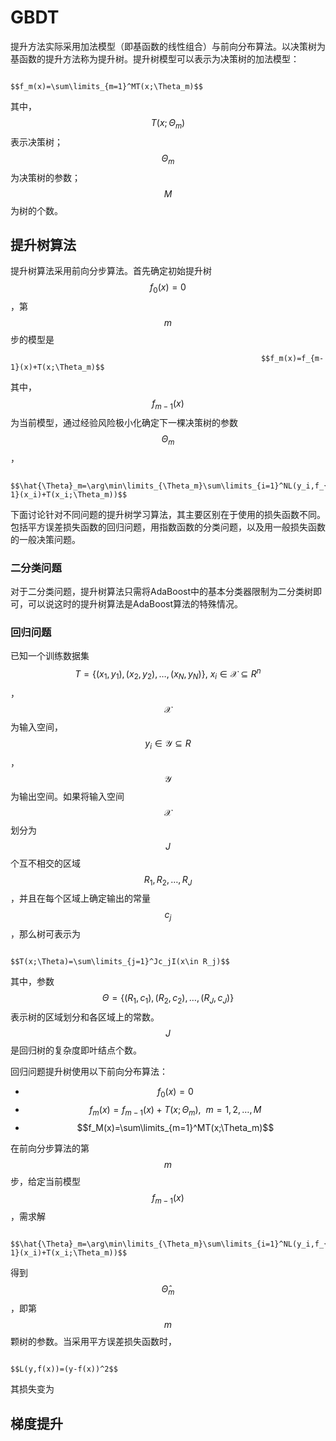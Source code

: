 # GBDT

提升方法实际采用加法模型（即基函数的线性组合）与前向分布算法。以决策树为基函数的提升方法称为提升树。提升树模型可以表示为决策树的加法模型：

                                                               $$f_m(x)=\sum\limits_{m=1}^MT(x;\Theta_m)$$ 

其中， $$T(x;\Theta_m)$$ 表示决策树； $$\Theta_m$$ 为决策树的参数； $$M$$ 为树的个数。

## 提升树算法

提升树算法采用前向分步算法。首先确定初始提升树 $$f_0(x)=0$$ ，第 $$m$$ 步的模型是

                                                            $$f_m(x)=f_{m-1}(x)+T(x;\Theta_m)$$ 

其中， $$f_{m-1}(x)$$ 为当前模型，通过经验风险极小化确定下一棵决策树的参数 $$\Theta_m$$ ，

                                              $$\hat{\Theta}_m=\arg\min\limits_{\Theta_m}\sum\limits_{i=1}^NL(y_i,f_{m-1}(x_i)+T(x_i;\Theta_m))$$ 

下面讨论针对不同问题的提升树学习算法，其主要区别在于使用的损失函数不同。包括平方误差损失函数的回归问题，用指数函数的分类问题，以及用一般损失函数的一般决策问题。

### 二分类问题

对于二分类问题，提升树算法只需将AdaBoost中的基本分类器限制为二分类树即可，可以说这时的提升树算法是AdaBoost算法的特殊情况。

### 回归问题

已知一个训练数据集 $$T = \{(x_1,y_1),(x_2,y_2),\dots,(x_N,y_N)\},\ x_i\in \mathcal{X}\subseteq R^n$$ ， $$\mathcal{X}$$ 为输入空间， $$y_i\in\mathcal{Y}\subseteq R$$ ， $$\mathcal{Y}$$ 为输出空间。如果将输入空间 $$\mathcal{X}$$ 划分为 $$J$$ 个互不相交的区域 $$R_1,R_2,\dots,R_J$$ ，并且在每个区域上确定输出的常量 $$c_j$$ ，那么树可表示为

                                                                $$T(x;\Theta)=\sum\limits_{j=1}^Jc_jI(x\in R_j)$$ 

其中，参数 $$\Theta=\{(R_1,c_1),(R_2,c_2),\dots,(R_J,c_J)\}$$ 表示树的区域划分和各区域上的常数。 $$J$$ 是回归树的复杂度即叶结点个数。

回归问题提升树使用以下前向分布算法：

* $$f_0(x)=0$$ 
* $$f_m(x)=f_{m-1}(x)+T(x;\Theta_m),\ \ m=1,2,\dots,M$$ 
* $$f_M(x)=\sum\limits_{m=1}^MT(x;\Theta_m)$$ 

在前向分步算法的第 $$m$$ 步，给定当前模型 $$f_{m-1}(x)$$ ，需求解

                                                  $$\hat{\Theta}_m=\arg\min\limits_{\Theta_m}\sum\limits_{i=1}^NL(y_i,f_{m-1}(x_i)+T(x_i;\Theta_m))$$ 

得到 $$\hat{\Theta}_m$$ ，即第 $$m$$ 颗树的参数。当采用平方误差损失函数时，

                                                                    $$L(y,f(x))=(y-f(x))^2$$ 

其损失变为

    

## 梯度提升

